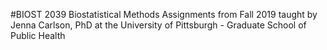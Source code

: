 #BIOST 2039 Biostatistical Methods
Assignments from Fall 2019 taught by Jenna Carlson, PhD at the University of Pittsburgh - Graduate School of Public Health
